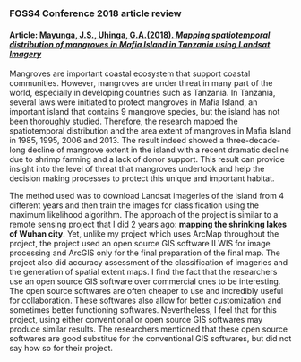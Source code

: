 ### FOSS4 Conference 2018 article review
#### Article: [Mayunga, J.S., Uhinga, G.A.(2018). _Mapping spatiotemporal distribution of mangroves in Mafia Island in Tanzania using Landsat Imagery_](https://www.int-arch-photogramm-remote-sens-spatial-inf-sci.net/XLII-4-W8/133/2018/isprs-archives-XLII-4-W8-133-2018.pdf)

Mangroves are important coastal ecosystem that support coastal communities. However, mangroves are under threat in many part of the world, 
especially in developing countries such as Tanzania. In Tanzania, several laws were initiated to protect mangroves in Mafia Island, an important island that contains 9 mangrove species, but the island has not been thoroughly studied. Therefore, the research mapped the spatiotemporal distribution and the area extent of mangroves in Mafia Island in 1985, 1995, 2006 and 2013. The result indeed showed a three-decade-long decline of mangrove extent in the island with a recent dramatic decline due to shrimp farming and a lack of donor support. This result can provide insight into the level of threat that mangroves undertook and help the decision making processes to protect this unique and important habitat. 

The method used was to download Landsat imageries of the island from 4 different years and then train the images for classification using the maximum likelihood algorithm. The approach of the project is similar to a remote sensing project that I did 2 years ago: **mapping the shrinking lakes of Wuhan city**. Yet, unlike my project which uses ArcMap throughout the project, the project used an open source GIS software ILWIS for image processing and ArcGIS only for the final preparation of the final map. The project also did accuracy assessment of the classification of imageries and the generation of spatial extent maps. I find the fact that the researchers use an open source GIS software over commercial ones to be interesting. The open source softwares are often cheaper to use and incredibly useful for collaboration. These softwares also allow for better customization and sometimes better functioning softwares. Nevertheless, I feel that for this project, using either conventional or open source GIS softwares may produce similar results. The researchers mentioned that these open source softwares are good substitue for the conventional GIS softwares, but did not say how so for their project.
